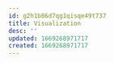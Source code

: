 ```yaml
---
id: g2h1b86d7qg1qisqe49t737
title: Visualization
desc: ''
updated: 1669268971717
created: 1669268971717
---
```

